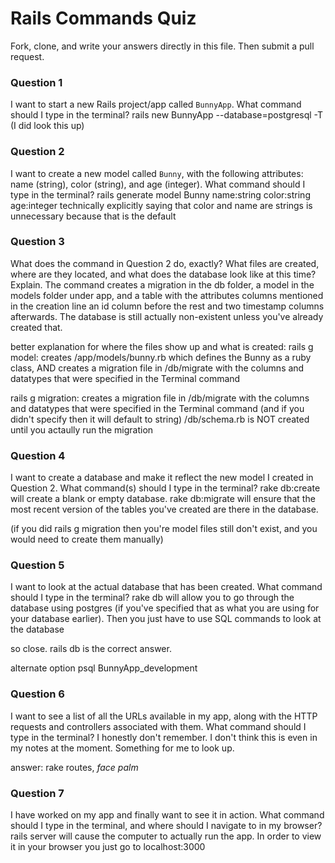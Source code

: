 # Rails Commands Quiz

Fork, clone, and write your answers directly in this file. Then submit a pull request.

### Question 1

I want to start a new Rails project/app called `BunnyApp`. What command should I type in the terminal?
 rails new BunnyApp --database=postgresql -T (I did look this up)
### Question 2

I want to create a new model called `Bunny`, with the following attributes: name (string), color (string), and age (integer). What command should I type in the terminal? 
rails generate model Bunny name:string color:string age:integer
technically explicitly saying that color and name are strings is unnecessary because that is the default

### Question 3

What does the command in Question 2 do, exactly? What files are created, where are they located, and what does the database look like at this time? Explain.
The command creates a migration in the db folder, a model in the models folder under app, and a table with the attributes columns mentioned in the creation line an id column before the rest and two timestamp columns afterwards. The database is still actually non-existent unless you've already created that. 

better explanation for where the files show up and what is created:
rails g model: creates /app/models/bunny.rb which defines the Bunny as a ruby class, AND creates a migration file in /db/migrate with the columns and datatypes that were specified in the Terminal command

rails g migration: creates a migration file in /db/migrate with the columns and datatypes that were specified in the Terminal command (and if you didn't specify then it will default to string) /db/schema.rb is NOT created until you actaully run the migration

### Question 4

I want to create a database and make it reflect the new model I created in Question 2. What command(s) should I type in the terminal?
rake db:create will create a blank or empty database.
rake db:migrate will ensure that the most recent version of the tables you've created are there in the database.

(if you did rails g migration then you're model files still don't exist, and you would need to create them manually)

### Question 5

I want to look at the actual database that has been created. What command should I type in the terminal?
rake db will allow you to go through the database using postgres (if you've specified that as what you are using for your database earlier). Then you just have to use SQL commands to look at the database

so close. rails db is the correct answer.

alternate option
psql BunnyApp_development

### Question 6

I want to see a list of all the URLs available in my app, along with the HTTP requests and controllers associated with them. What command should I type in the terminal? 
I honestly don't remember. I don't think this is even in my notes at the moment. Something for me to look up.

answer: rake routes, *face palm*

### Question 7

I have worked on my app and finally want to see it in action. What command should I type in the terminal, and where should I navigate to in my browser?
rails server
will cause the computer to actually run the app. In order to view it in your browser you just go to localhost:3000
